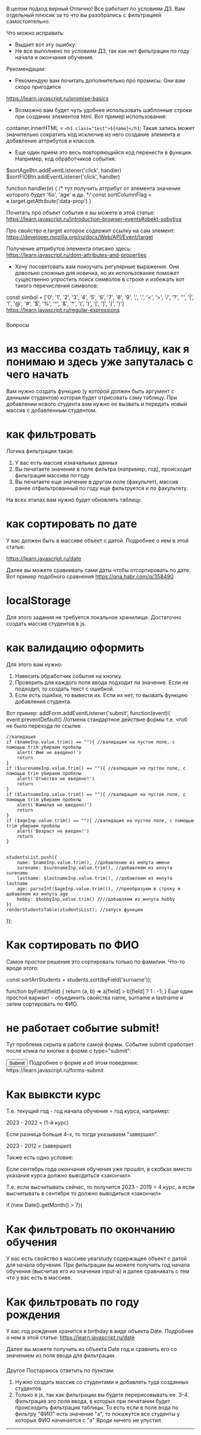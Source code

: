 В целом подход верный
Отлично! Все работает по условиям ДЗ. Вам отдельный плюсик за то что вы разобрались с фильтрацией самостоятельно.


Что можно исправить:
- Выдает вот эту ошибку:
- Не все выполнено по условиям ДЗ, так как нет фильтрации по году начала и окончания обучения.

Рекомендации:
- Рекомендую вам почитать дополнительно про промисы. Они вам скоро пригодятся   

https://learn.javascript.ru/promise-basics

- Возможно вам будет чуть удобнее использовать шаблонные строки при создании элементов html. Вот пример использования:

container.innerHTML = `<h1 class="test">${name}</h1`;
Такая запись может значительно сократить код исключив из него создание элемента и добавление аттрибутов и классов.

- Еще один прием это весь повторяющийся код перенести в функции. Например, код обработчиков события:

$sortAgeBtn.addEventListener('click', handler)
$sortFIOBtn.addEventListener('click', handler)

function handler(e) {
   /* тут получить аттрибут от элемента значение которого будет 'fio', 'age' и др. */
  const sortColumnFlag = e.target.getAttribute('data-prop')
}

Почитать про объект события e вы можете в этой статье:
https://learn.javascript.ru/introduction-browser-events#obekt-sobytiya

Про свойство e.target которое содержит ссылку на сам элемент:
https://developer.mozilla.org/ru/docs/Web/API/Event/target

Получение аттрибутов элемента описано здесь:
https://learn.javascript.ru/dom-attributes-and-properties


- Хочу посоветовать вам поизучать регулярные выражения. Они довольно сложные для новичка, но их использование поможет существенно упростить поиск символов в строке и избежать вот такого перечисления символов:

 const simbol = ['0', '1', '2', '3', '4', '5', '6', '7', '8', '9', ',', '.', '<', '>', '/', '?', '\'', '|', '!', '@', '#', '$', '%', '^', '&', '*', '(', ')', '[', ']', '{', '}']
https://learn.javascript.ru/regular-expressions


###
Вопросы

# из массива создать таблицу, как я понимаю и здесь уже запуталась с чего начать
Вам нужно создать функцию (у которой должен быть аргумент с данными студентов) которая будет отрисовать саму таблицу. При добавлении нового студента вам нужно ее вызвать и передать новый массив с добавленным студентом.

# как фильтровать
Логика фильтрации такая:
1. У вас есть массив изначальных данных
2. Вы печатаете значение в поле фильтра (например, год), происходит фильтрация массива по году
3. Вы печатаете еще значение в другом поле (факультет), массив ранее отфильтрованный по году еще фильтруется и по факультету.

На всех этапах вам нужно будет обновлять таблицу.

# как сортировать по дате
У вас должен быть в массиве объект с датой. Подробнее о нем в этой статье:

https://learn.javascript.ru/date

Далее вы можете сравнивать сами даты чтобы отсортировать по дате. Вот пример подобного сравнения
https://qna.habr.com/q/358490

# localStorage
Для этого задания не требуется локальное хранилище. Достаточно создать массив студентов в js.

# как валидацию оформить
Для этого вам нужно:
1. Навесить обработчик события на кнопку.
2. Проверить для каждого поля ввода подходит ли значение. Если не подходит, то создать текст с ошибкой.
3. Если есть ошибки, то вывести их. Если их нет, то вызвать функцию добавления студента.

Вот пример:
addForm.addEventListener('submit', function(event){
    event.preventDefault() //отмена стандартное действие формы т.е. чтоб не было перехода по ссылке

    //валидация
    if ($nameInp.value.trim() == ""){ //валидация на пустое поле, с помощью trim убираем пробелы
        alert('Имя не введено!')
        return
    }
    if ($surenameInp.value.trim() == ""){ //валидация на пустое поле, с помощью trim убираем пробелы
        alert('Отчество не введено!')
        return
    }
    if ($lastnameInp.value.trim() == ""){ //валидация на пустое поле, с помощью trim убираем пробелы
        alert('Фамилия не введено!')
        return
    }
    if ($ageInp.value.trim() == ""){ //валидация на пустое поле, с помощью trim убираем пробелы
        alert('Возраст не введен!')
        return
    }


    studentsList.push({
        name: $nameInp.value.trim(), //добавление из инпута имени
        surename: $surenameInp.value.trim(), //добавляем из инпута surename
        lastname: $lastnameInp.value.trim(), //добавляем из инпута lastname
        age: parseInt($ageInp.value.trim()), //преобразуем в строку и добавляем из инпута age
        hobby: $hobbyInp.value.trim() ////добавляем из инпута hobby
    })
    renderStudentsTable(studentsList); //запуск функции
});


# Как сортировать по ФИО
Самое простое решение это сортировать только по фамилии. Что-то вроде этого:

const sortArrStudents = students.sort(byField('surname'));

function byField(field) {
    return (a, b) => a[field] > b[field] ? 1 : -1;
}
Еще один простой вариант - объединить свойства name, surname и lastname и затем сортировать по ФИО.

# не работает событие submit!
Тут проблема скрыта в работе самой формы. Событие submit сработает после клика по кнопке в форме с type="submit":

<input type="submit">
Подробнее о форме и об этом поведении:
https://learn.javascript.ru/forms-submit

# Как вывксти курс
Т.е. текущий год - год начала обучения = год курса, например:

2023 - 2022 = (1-й курс)

Если разница больше 4-х, то тогда указываем "завершил".

2023 - 2012 = (завершил)


Также есть одно условие:

Если сентябрь года окончания обучения уже прошёл, в скобках вместо указания курса должно выводиться «закончил».

Т.е. если высчитывать сейчас, то получится 2023 - 2019 = 4 курс, а если высчитывать в сентябре  то должно  выводиться «закончил»

if (new Date().getMonth() > 7){

# Как фильтровать по окончанию  обучения
У вас есть свойство в массиве yearstudy содержащее объект с датой для начала обучения. При фильтрации вы можете получить год начала обучения (высчитав его из значения input-а) и далее сравнивать с тем что у вас есть в массиве.

# Как фильтровать по году рождения
У вас год рождения хранится в birthday в виде объекта Date. Подробнее о нем в этой статье:
https://learn.javascript.ru/date

Далее вы можете получить из объекта Date год и сравнить его со значением из поля ввода для фильтрации.

###
Другое
Постараюсь ответить по пунктам:
1. Нужно создать массив со студентами и добавлять туда созданных студентов.
2. Только в js, так как фильтрации вы будете перерисовывать ее.
3-4. Фильтрация это поля ввода, в которых при печатании будет происходить фильтрация таблицы. То есть если в поле вода по фильтру  "ФИО" есть значение "а", то покажутся все студенты у которых ФИО начинается с "а"
Вроде ничего не упустил.
---
